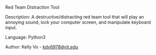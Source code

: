 Red Team Distraction Tool 

Description: A destructive/distracting red team tool that will play an annoying sound,
            lock your computer screen, and manipulate keyboard input.
            
Language: Python3

Author: Kelly Vo - kdv6978@rit.edu
